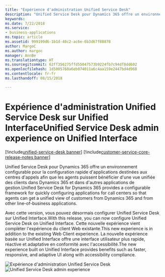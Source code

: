```yaml
---
title: "Expérience d'administration Unified Service Desk"
description: "Unified Service Desk pour Dynamics 365 offre un environnement configurable pour la configuration rapide d'applications destinées aux centres d'appels afin que les agents puissent bénéficier d'une vue unifiée des clients dans Dynamics 365 et dans d'autres applications de gestion."
keywords: 
ms.date: 7/22/2018
ms.service:
- business-applications
ms.topic: article
ms.assetid: 999199d6-1b1d-40c2-ac6e-6b3d67f88878
author: MargoC
ms.author: margoc
manager: AnnBe
ms.translationtype: HT
ms.sourcegitcommit: 62ff356275ffd55047573b9224fb7c94df8dd602
ms.openlocfilehash: 1d5005760a6eb074011a6c4aa159e2447bd4d968
ms.contentlocale: fr-fr
ms.lasthandoff: 08/15/2018

---
```


#  <a name="unified-service-desk-admin-experience-on-unified-interface"></a><span data-ttu-id="c0c81-103">Expérience d'administration Unified Service Desk sur Unified Interface</span><span class="sxs-lookup"><span data-stu-id="c0c81-103">Unified Service Desk admin experience on Unified Interface</span></span>

[!include[unified-service-desk banner](../../../includes/unified-service-desk.md)]
[!include[customer-service-core-release-notes banner](../../../includes/customer-service-core-release-notes.md)]




<span data-ttu-id="c0c81-104">Unified Service Desk pour Dynamics 365 offre un environnement configurable pour la configuration rapide d'applications destinées aux centres d'appels afin que les agents puissent bénéficier d'une vue unifiée des clients dans Dynamics 365 et dans d'autres applications de gestion.</span><span class="sxs-lookup"><span data-stu-id="c0c81-104">Unified Service Desk for Dynamics 365 provides a configurable framework for quickly configuring applications for call centers so that agents can get a unified view of customers from Dynamics 365 and from other line-of-business applications.</span></span>  

<span data-ttu-id="c0c81-105">Avec cette version, vous pouvez désormais configurer Unified Service Desk sur Unified Interface.</span><span class="sxs-lookup"><span data-stu-id="c0c81-105">With this release, you can now configure Unified Service Desk on Unified Interface.</span></span> <span data-ttu-id="c0c81-106">Cette nouvelle expérience vient compléter l'expérience du client Web existante.</span><span class="sxs-lookup"><span data-stu-id="c0c81-106">This new experience is in addition to the existing Web Client experience.</span></span> <span data-ttu-id="c0c81-107">La nouvelle expérience basée sur Unified Interface offre une interface utilisateur plus rapide, réactive et adaptative en conformité avec l'accessibilité.</span><span class="sxs-lookup"><span data-stu-id="c0c81-107">The new experience built on Unified Interface provides benefits such as faster, responsive, and adaptive UI along with accessibility compliance.</span></span>

<span data-ttu-id="c0c81-108">![Expérience d'administration Unified Service Desk](../media/usd-admin.png "Expérience d'administration Unified Service Desk")</span><span class="sxs-lookup"><span data-stu-id="c0c81-108">![Unified Service Desk admin experience](../media/usd-admin.png "Unified Service Desk admin experience")</span></span>


